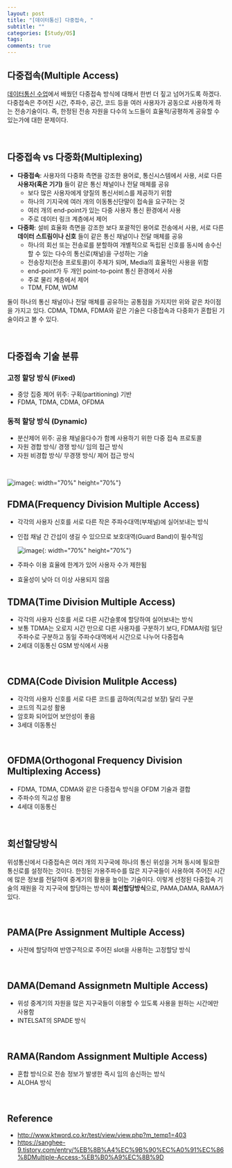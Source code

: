 ```yaml
---
layout: post
title: "[데이터통신] 다중접속, "
subtitle: ""
categories: [Study/OS]
tags:
comments: true
---
```


## 다중접속(Multiple Access)
[데이터통신 수업](https://mmirann.github.io/study/datacommu/2021/01/28/dc3.html)에서 배웠던 다중접속 방식에 대해서 한번 더 짚고 넘어가도록 하겠다. 다중접속은 주어진 시간, 주파수, 공간, 코드 등을 여러 사용자가 공동으로 사용하게 하는 전송기술이다. 즉, 한정된 전송 자원을 다수의 노드들이 효율적/공평하게 공유할 수 있는가에 대한 문제이다. 

<br>

## 다중접속 vs 다중화(Multiplexing)
- **다중접속**: 사용자의 다중화 측면을 강조한 용어로, 통신시스템에서 사용, 서로 다른 **사용자(혹은 기기)** 들이 같은 통신 채널이나 전달 매체를 공유
  - 보다 많은 사용자에게 양질의 통신서비스를 제공하기 위함
  - 하나의 기지국에 여러 개의 이동통신단말이 접속을 요구하는 것
  - 여러 개의 end-point가 있는 다중 사용자 통신 환경에서 사용
  - 주로 데이터 링크 계층에서 제어
- **다중화**: 설비 효율화 측면을 강조한 보다 포괄적인 용어로 전송에서 사용, 서로 다른 **데이터 스트림이나 신호** 들이 같은 통신 채널이나 전달 매체를 공유
  - 하나의 회선 또는 전송로를 분할하여 개별적으로 독립된 신호를 동시에 송수신할 수 있는 다수의 통신로(채널)을 구성하는 기술
  - 전송장치(전송 프로토콜)이 주체가 되며, Media의 효율적인 사용을 위함
  - end-point가 두 개인 point-to-point 통신 환경에서 사용
  - 주로 물리 계층에서 제어 
  - TDM, FDM, WDM
  
둘이 하나의 통신 채널이나 전달 매체를 공유하는 공통점을 가지지만 위와 같은 차이점을 가지고 있다. CDMA, TDMA, FDMA와 같은 기술은 다중접속과 다중화가 혼합된 기술이라고 볼 수 있다.

<br> 

## 다중접속 기술 분류
### 고정 할당 방식 (Fixed)
- 중앙 집중 제어 위주: 구획(partitioning) 기반
- FDMA, TDMA, CDMA, OFDMA
### 동적 할당 방식 (Dynamic)
- 분산제어 위주: 공용 채널을다수가 함께 사용하기 위한 다중 접속 프로토콜
- 자원 경합 방식/ 경쟁 방식/ 임의 접근 방식
- 자원 비경합 방식/ 무경쟁 방식/ 제어 접근 방식

<br>


  ![image](http://www.beyondthegeek.com/wp-content/uploads/2017/09/fdma.gif){: width="70%" height="70%"}  
  
## FDMA(Frequency Division Multiple Access)
- 각각의 사용자 신호를 서로 다른 작은 주파수대역(부채널)에 실어보내는 방식
- 인접 채널 간 간섭이 생길 수 있으므로 보호대역(Guard Band)이 필수적임  
 
  ![image](http://www.ktword.co.kr/img_data/1378_1.jpg){: width="70%" height="70%"}
- 주파수 이용 효율에 한계가 있어 사용자 수가 제한됨
- 효울성이 낮아 더 이상 사용되지 않음

## TDMA(Time Division Multiple Access)
- 각각의 사용자 신호를 서로 다른 시간슬롯에 할당하여 실어보내는 방식
- 보통 TDMA는 오로지 시간 만으로 다른 사용자를 구분하기 보다, FDMA처럼 일단 주파수로 구분하고 동일 주파수대역에서 시간으로 나누어 다중접속
- 2세대 이동통신 GSM 방식에서 사용

<br>

## CDMA(Code Division Mulitple Access)
- 각각의 사용자 신호를 서로 다른 코드를 곱하여(직교성 보장) 달리 구분
- 코드의 직교성 활용
- 암호화 되어있어 보안성이 좋음 
- 3세대 이동통신 

<br>

## OFDMA(Orthogonal Frequency Division Multiplexing Access)
- FDMA, TDMA, CDMA와 같은 다중접속 방식을 OFDM 기술과 결합
- 주파수의 직교성 활용
- 4세대 이동통신 

<br>

## 회선할당방식
위성통신에서 다중접속은 여러 개의 지구국에 하나의 통신 위성을 거쳐 동시에 필요한 통신로를 설정하는 것이다. 한정된 가용주파수를 많은 지구국들이 사용하여 주어진 시간에 많은 정보를 전달하여 중계기의 활용을 높이는 기술이다. 이렇게 선정된 다중접속 기술의 재원을 각 지구국에 할당하는 방식이 **회선할당방식**으로, PAMA,DAMA, RAMA가 있다.

<br>

## PAMA(Pre Assignment Multiple Access)
- 사전에 할당하여 반영구적으로 주어진 slot을 사용하는 고정할당 방식

<br>

## DAMA(Demand Assignmetn Multiple Access)
- 위성 중계기의 자원을 많은 지구국들이 이용할 수 있도록 사용을 원하는 시간에만 사용함
- INTELSAT의 SPADE 방식

<br>

## RAMA(Random Assignment Multiple Access)
- 혼합 방식으로 전송 정보가 발생한 즉시 임의 송신하는 방식
- ALOHA 방식

<br>

## Reference
- <http://www.ktword.co.kr/test/view/view.php?m_temp1=403>
- <https://sanghee-9.tistory.com/entry/%EB%8B%A4%EC%9B%90%EC%A0%91%EC%86%8DMultiple-Access-%EB%B0%A9%EC%8B%9D>
